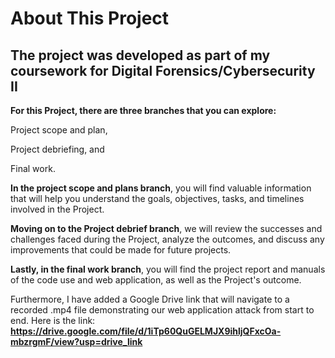 # About This Project

## The project was developed as part of my coursework for Digital Forensics/Cybersecurity II

**For this Project, there are three branches that you can explore:**

Project scope and plan,

Project debriefing, and 

Final work. 

**In the project scope and plans branch**, you will find valuable information that will help you understand the goals, objectives, tasks, and timelines involved in the Project.

**Moving on to the Project debrief branch**, we will review the successes and challenges faced during the Project, analyze the outcomes, and discuss any improvements that could be made for future projects.

**Lastly, in the final work branch**, you will find the project report and manuals of the code use and web application, as well as the Project's outcome.

Furthermore, I have added a Google Drive link that will navigate to a recorded .mp4 file demonstrating our web application attack from start to end. Here is the link: 
**https://drive.google.com/file/d/1iTp60QuGELMJX9ihljQFxcOa-mbzrgmF/view?usp=drive_link**
